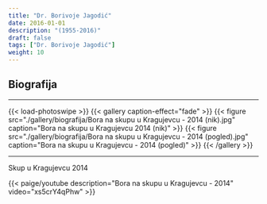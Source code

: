 ```yaml
---
title: "Dr. Borivoje Jagodić"
date: 2016-01-01
description: "(1955-2016)"
draft: false
tags: ["Dr. Borivoje Jagodić"]
weight: 10
---
```

## Biografija

<hr>
{{< load-photoswipe >}}
{{< gallery caption-effect="fade" >}}
  {{< figure src="./gallery/biografija/Bora na skupu u Kragujevcu - 2014 (nik).jpg" caption="Bora na skupu u Kragujevcu 2014 (nik)" >}}
  {{< figure src="./gallery/biografija/Bora na skupu u Kragujevcu - 2014 (pogled).jpg" caption="Bora na skupu u Kragujevcu - 2014 (pogled)" >}}
{{< /gallery >}}
<hr>

<p class="text-center">Skup u Kragujevcu 2014</p>

{{< paige/youtube description="Bora na skupu u Kragujevcu - 2014" video="xs5crY4qPhw" >}}
